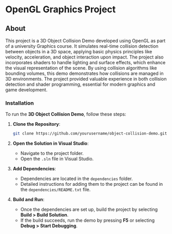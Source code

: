 # OpenGL Graphics Project
## About
This project is a 3D Object Collision Demo developed using OpenGL as part of a university Graphics course. It simulates real-time collision detection between objects in a 3D space, applying basic physics principles like velocity, acceleration, and object interaction upon impact. The project also incorporates shaders to handle lighting and surface effects, which enhance the visual representation of the scene. By using collision algorithms like bounding volumes, this demo demonstrates how collisions are managed in 3D environments. The project provided valuable experience in both collision detection and shader programming, essential for modern graphics and game development.
### Installation

To run the **3D Object Collision Demo**, follow these steps:

1. **Clone the Repository**:

    ```bash
    git clone https://github.com/yourusername/object-collision-demo.git
    ```

2. **Open the Solution in Visual Studio**:
    - Navigate to the project folder.
    - Open the `.sln` file in Visual Studio.

3. **Add Dependencies**:
    - Dependencies are located in the `dependencies` folder.
    - Detailed instructions for adding them to the project can be found in the `dependencies/README.txt` file.

4. **Build and Run**:
    - Once the dependencies are set up, build the project by selecting **Build > Build Solution**.
    - If the build succeeds, run the demo by pressing **F5** or selecting **Debug > Start Debugging**.
